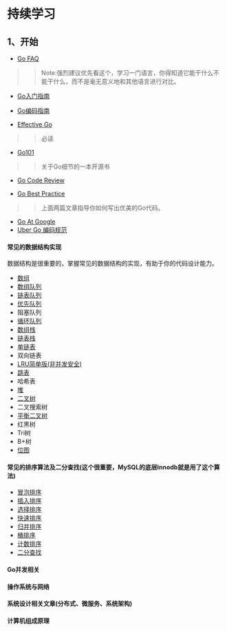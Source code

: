 # 持续学习


## 1、开始

* [Go FAQ](https://learnku.com/go/wikis/38175)
>>Note:强烈建议优先看这个，学习一门语言，你得知道它能干什么不能干什么，而不是毫无意义地和其他语言进行对比。


* [Go入门指南](https://learnku.com/docs/the-way-to-go)

* [Go编码指南](https://learnku.com/go/wikis/38174)

* [Effective Go](https://learnku.com/docs/effective-go/2020)
>> 必读

* [Go101](https://gfw.go101.org/article/101.html)
>> 关于Go细节的一本开源书


* [Go Code Review](https://learnku.com/go/wikis/48375)

* [Go Best Practice](https://learnku.com/go/wikis/38430)
>> 上面两篇文章指导你如何写出优美的Go代码。

* [Go At Google](https://talks.golang.org/2012/splash.article)
* [Uber Go 编码规范](https://learnku.com/go/wikis/38426)

#### 常见的数据结构实现

数据结构是很重要的，掌握常见的数据结构的实现，有助于你的代码设计能力。

- [数组](datastruct/array.go)
- [数组队列](datastruct/queue_on_array.go)
- [链表队列](datastruct/queue_on_list.go)
- [优先队列](datastruct/priorityQueue/queue.go)
- 阻塞队列
- [循环队列](datastruct/circle_queue.go)
- [数组栈](datastruct/stack_on_array.go)
- [链表栈](datastruct/stack_on_list.go)
- [单链表](datastruct/singel_list.go)
- 双向链表
- [LRU简单版(非并发安全)](datastruct/LRU.go)
- [跳表](datastruct/skip_list.go)
- 哈希表
- [堆](datastruct/heap.go)
- [二叉树](datastruct/binaryTree.go)
- 二叉搜索树
- [平衡二叉树](datastruct/AVL.go)
- 红黑树
- Tri树
- B+树
- [位图](datastruct/bitmap.go)

#### 常见的排序算法及二分查找(这个很重要，MySQL的底层Innodb就是用了这个算法)

- [冒泡排序](datastruct/sort/bubble_sort.go)
- [插入排序](datastruct/sort/insert_sort.go)
- [选择排序](datastruct/sort/select_sort.go)
- [快速排序](datastruct/sort/quick_sort.go)
- [归并排序](datastruct/sort/merge_sort.go)
- [桶排序](datastruct/sort/bubble_sort.go)
- [计数排序](datastruct/sort/count_sort.go)
- [二分查找](datastruct/search/binary_search.go)

#### Go并发相关


#### 操作系统与网络


#### 系统设计相关文章(分布式、微服务、系统架构)



#### 计算机组成原理